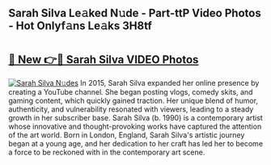 ## Sarah Silva Le𝚊ked N𝚞de - Part-ttP Video Photos - Hot Onlyf𝚊ns Le𝚊ks 3H8tf

# <h2><a href="http://ab53693.deff.icu/?id=Sarah+Silva">🔗 New 👉🔴 Sarah Silva VIDEO Photos</a></h2>

[![Sarah Silva N𝚞des](https://i.imgur.com/rIISA9y.gif)](http://ab53693.deff.icu/?id=Sarah+Silva)
In 2015, Sarah Silva expanded her online presence by creating a YouTube channel. She began posting vlogs, comedy skits, and gaming content, which quickly gained traction. Her unique blend of humor, authenticity, and vulnerability resonated with viewers, leading to a steady growth in her subscriber base. Sarah Silva (b. 1990) is a contemporary artist whose innovative and thought-provoking works have captured the attention of the art world. Born in London, England, Sarah Silva's artistic journey began at a young age, and her dedication to her craft has led her to become a force to be reckoned with in the contemporary art scene.
